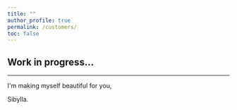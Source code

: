 ```yaml
---
title: ""
author_profile: true
permalink: /customers/
toc: false
---
```


## Work in progress...

---

I'm making myself beautiful for you,

  Sibylla.
